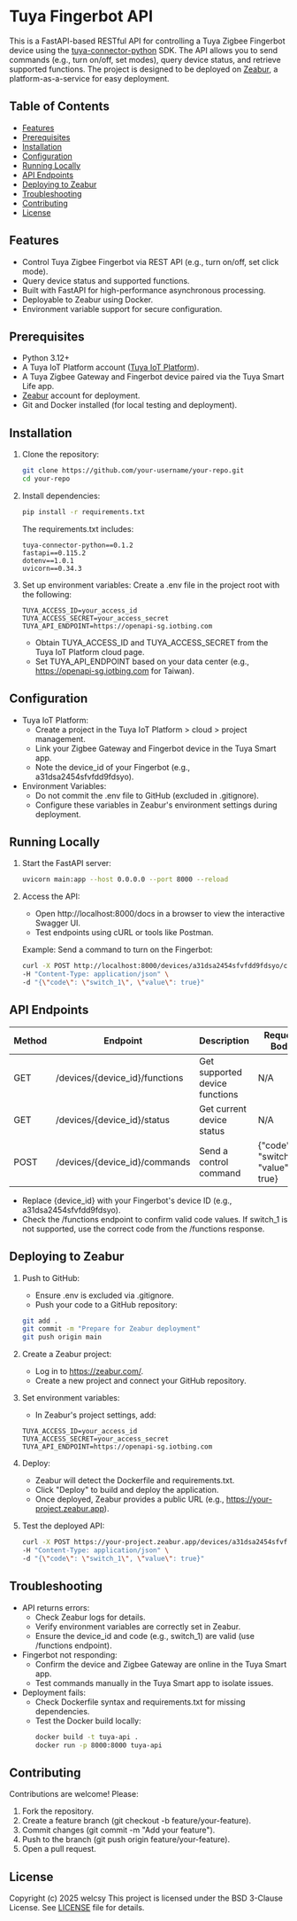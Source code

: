 # Tuya Fingerbot API

This is a FastAPI-based RESTful API for controlling a Tuya Zigbee Fingerbot device using the [tuya-connector-python](https://github.com/tuya/tuya-connector-python) SDK. The API allows you to send commands (e.g., turn on/off, set modes), query device status, and retrieve supported functions. The project is designed to be deployed on [Zeabur](https://zeabur.com/), a platform-as-a-service for easy deployment.

## Table of Contents

- [Features](#features)
- [Prerequisites](#prerequisites)
- [Installation](#installation)
- [Configuration](#configuration)
- [Running Locally](#running-locally)
- [API Endpoints](#api-endpoints)
- [Deploying to Zeabur](#deploying-to-zeabur)
- [Troubleshooting](#troubleshooting)
- [Contributing](#contributing)
- [License](#license)

## Features

- Control Tuya Zigbee Fingerbot via REST API (e.g., turn on/off, set click mode).
- Query device status and supported functions.
- Built with FastAPI for high-performance asynchronous processing.
- Deployable to Zeabur using Docker.
- Environment variable support for secure configuration.

## Prerequisites

- Python 3.12+
- A Tuya IoT Platform account ([Tuya IoT Platform](https://iot.tuya.com/)).
- A Tuya Zigbee Gateway and Fingerbot device paired via the Tuya Smart Life app.
- [Zeabur](https://zeabur.com/) account for deployment.
- Git and Docker installed (for local testing and deployment).

## Installation

1. Clone the repository:
   ```bash
   git clone https://github.com/your-username/your-repo.git
   cd your-repo
   ```
2. Install dependencies:
   ```bash
   pip install -r requirements.txt 
   ```
   The requirements.txt includes:
   ```text
   tuya-connector-python==0.1.2
   fastapi==0.115.2
   dotenv==1.0.1
   uvicorn==0.34.3
   ```
3. Set up environment variables: Create a .env file in the project root with the following:
   ```env
   TUYA_ACCESS_ID=your_access_id
   TUYA_ACCESS_SECRET=your_access_secret
   TUYA_API_ENDPOINT=https://openapi-sg.iotbing.com
   ```
   - Obtain TUYA_ACCESS_ID and TUYA_ACCESS_SECRET from the Tuya IoT Platform cloud page.
   - Set TUYA_API_ENDPOINT based on your data center (e.g., https://openapi-sg.iotbing.com for Taiwan).

## Configuration

- Tuya IoT Platform:
  - Create a project in the Tuya IoT Platform > cloud > project management.
  - Link your Zigbee Gateway and Fingerbot device in the Tuya Smart app.
  - Note the device_id of your Fingerbot (e.g., a31dsa2454sfvfdd9fdsyo).
- Environment Variables:
  - Do not commit the .env file to GitHub (excluded in .gitignore).
  - Configure these variables in Zeabur's environment settings during deployment.

## Running Locally
1. Start the FastAPI server:
   ```bash
   uvicorn main:app --host 0.0.0.0 --port 8000 --reload
   ```
2. Access the API:
   - Open http://localhost:8000/docs in a browser to view the interactive Swagger UI.
   - Test endpoints using cURL or tools like Postman.

   Example: Send a command to turn on the Fingerbot:
   ```bash
   curl -X POST http://localhost:8000/devices/a31dsa2454sfvfdd9fdsyo/commands \
   -H "Content-Type: application/json" \
   -d "{\"code\": \"switch_1\", \"value\": true}"
   ```

## API Endpoints

|Method|Endpoint|Description|Request Body|
|---|---|---|---|
|GET|/devices/{device_id}/functions|Get supported device functions|N/A|
|GET|/devices/{device_id}/status|Get current device status|N/A|
|POST|/devices/{device_id}/commands|Send a control command|{"code": "switch_1", "value": true}|

- Replace {device_id} with your Fingerbot's device ID (e.g., a31dsa2454sfvfdd9fdsyo).
- Check the /functions endpoint to confirm valid code values. If switch_1 is not supported, use the correct code from the /functions response.

## Deploying to Zeabur

1. Push to GitHub:
   - Ensure .env is excluded via .gitignore.
   - Push your code to a GitHub repository:
    ```bash
    git add .
    git commit -m "Prepare for Zeabur deployment"
    git push origin main
    ``` 

2. Create a Zeabur project:
   - Log in to https://zeabur.com/.
   - Create a new project and connect your GitHub repository.

3. Set environment variables:
   - In Zeabur's project settings, add:
   ```text
   TUYA_ACCESS_ID=your_access_id
   TUYA_ACCESS_SECRET=your_access_secret
   TUYA_API_ENDPOINT=https://openapi-sg.iotbing.com
   ```

4. Deploy:
   - Zeabur will detect the Dockerfile and requirements.txt.
   - Click "Deploy" to build and deploy the application.
   - Once deployed, Zeabur provides a public URL (e.g., https://your-project.zeabur.app).

5. Test the deployed API:
    ```bash
    curl -X POST https://your-project.zeabur.app/devices/a31dsa2454sfvfdd9fdsyo/commands \
    -H "Content-Type: application/json" \
    -d "{\"code\": \"switch_1\", \"value\": true}"
    ```

## Troubleshooting

- API returns errors:
  - Check Zeabur logs for details.
  - Verify environment variables are correctly set in Zeabur.
  - Ensure the device_id and code (e.g., switch_1) are valid (use /functions endpoint).
- Fingerbot not responding:
  - Confirm the device and Zigbee Gateway are online in the Tuya Smart app.
  - Test commands manually in the Tuya Smart app to isolate issues.
- Deployment fails:
  - Check Dockerfile syntax and requirements.txt for missing dependencies.
  - Test the Docker build locally:
    ```bash
    docker build -t tuya-api .
    docker run -p 8000:8000 tuya-api
    ```

## Contributing

Contributions are welcome! Please:
1. Fork the repository.
2. Create a feature branch (git checkout -b feature/your-feature).
3. Commit changes (git commit -m "Add your feature").
4. Push to the branch (git push origin feature/your-feature).
5. Open a pull request.

## License

Copyright (c) 2025 welcsy
This project is licensed under the BSD 3-Clause License. See [LICENSE](license) file for details.
